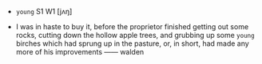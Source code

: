 - `young` S1 W1 [jʌŋ]



-  I was in haste to buy it, before the proprietor finished getting out some rocks, cutting down the hollow apple trees, and grubbing up some `young` birches which had sprung up in the pasture, or, in short, had made any more of his improvements —— walden